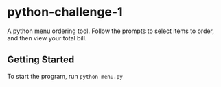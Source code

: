 # python-challenge-1

A python menu ordering tool. Follow the prompts to select items to order, and then view your total bill.

## Getting Started

To start the program, run `python menu.py`

